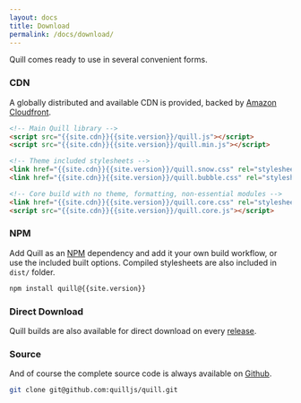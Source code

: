 ```yaml
---
layout: docs
title: Download
permalink: /docs/download/
---
```


Quill comes ready to use in several convenient forms.


### CDN

A globally distributed and available CDN is provided, backed by [Amazon Cloudfront](https://aws.amazon.com/cloudfront/).

```html
<!-- Main Quill library -->
<script src="{{site.cdn}}{{site.version}}/quill.js"></script>
<script src="{{site.cdn}}{{site.version}}/quill.min.js"></script>

<!-- Theme included stylesheets -->
<link href="{{site.cdn}}{{site.version}}/quill.snow.css" rel="stylesheet">
<link href="{{site.cdn}}{{site.version}}/quill.bubble.css" rel="stylesheet">

<!-- Core build with no theme, formatting, non-essential modules -->
<link href="{{site.cdn}}{{site.version}}/quill.core.css" rel="stylesheet">
<script src="{{site.cdn}}{{site.version}}/quill.core.js"></script>
```


### NPM

Add Quill as an [NPM](//www.npmjs.org/) dependency and add it your own build workflow, or use the included built options. Compiled stylesheets are also included in `dist/` folder.

```bash
npm install quill@{{site.version}}
```


### Direct Download

Quill builds are also available for direct download on every [release](https://github.com/quilljs/quill/releases/tag/v{{site.version}}).


### Source

And of course the complete source code is always available on [Github](https://github.com/quilljs/quill).

```bash
git clone git@github.com:quilljs/quill.git
```
